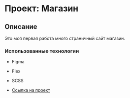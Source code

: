 # Проект: Магазин

## Описание
Это моя первая работа много страничный сайт магазин.

### Использованные технологии

* Figma
* Flex
* SCSS

* [Ссылка на проект](https://cra7yy.github.io/russian-travel/)
